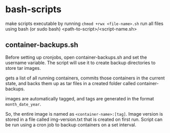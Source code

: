 
# bash-scripts
make scripts executable by running `chmod +rwx <file-name>.sh`
run all files using bash (or sudo bash) &lt;path-to-script>/&lt;script-name.sh>

## container-backups.sh

Before setting up cronjobs, open container-backups.sh and set the username variable. The script will use it to create backup directories to store tar images.

gets a list of all running containers, commits those containers in the current state, and backs them up as tar files in a created folder called container-backups.

images are automatically tagged, and tags are generated in the format `month_date_year`. 

So, the entire image is named as `<container-name>:[tag]`. Image version is stored in a file called img-version.txt that is created on first run. Script can be run using a cron job to backup containers on a set interval. 
